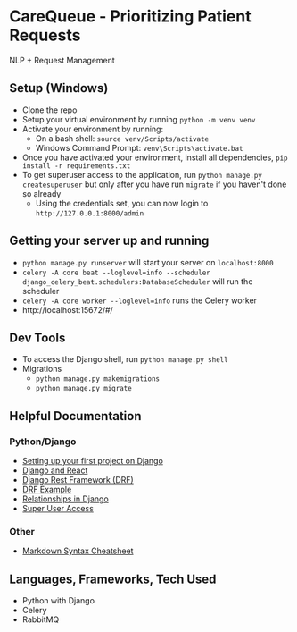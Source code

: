 # CareQueue - Prioritizing Patient Requests

NLP + Request Management

## Setup (Windows)
- Clone the repo
- Setup your virtual environment by running `python -m venv venv`
- Activate your environment by running: 
    - On a bash shell: `source venv/Scripts/activate`
    - Windows Command Prompt: `venv\Scripts\activate.bat`
- Once you have activated your environment, install all dependencies, `pip install -r requirements.txt`
- To get superuser access to the application, run `python manage.py createsuperuser` but only after you have run `migrate` if you haven't done so already
    - Using the credentials set, you can now login to `http://127.0.0.1:8000/admin` 

## Getting your server up and running
- `python manage.py runserver` will start your server on `localhost:8000`
- `celery -A core beat --loglevel=info --scheduler django_celery_beat.schedulers:DatabaseScheduler` will run the scheduler
- `celery -A core worker --loglevel=info` runs the Celery worker
- http://localhost:15672/#/

## Dev Tools
- To access the Django shell, run `python manage.py shell`
- Migrations
    - `python manage.py makemigrations`
    - `python manage.py migrate`

## Helpful Documentation
### Python/Django
- [Setting up your first project on Django](https://realpython.com/get-started-with-django-1/#what-youre-going-to-build)
- [Django and React](https://www.digitalocean.com/community/tutorials/build-a-to-do-application-using-django-and-react)
- [Django Rest Framework (DRF)](https://www.django-rest-framework.org/#example)
- [DRF Example](https://www.geeksforgeeks.org/django-rest-api-crud-with-drf/)
- [Relationships in Django](https://www.webforefront.com/django/setuprelationshipsdjangomodels.html#:~:text=Many%20to%20many%20relationships%20in,belong%20to%20many%20Store%20records.)
- [Super User Access](https://codinggear.blog/how-to-create-superuser-in-django/#:~:text=The%20easiest%20and%20most%20popular,email%2C%20and%20finally%20your%20password.)
### Other
- [Markdown Syntax Cheatsheet](https://www.markdownguide.org/cheat-sheet/)

## Languages, Frameworks, Tech Used
- Python with Django
- Celery
- RabbitMQ
